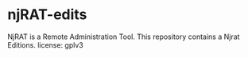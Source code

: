 # njRAT-edits
NjRAT is a Remote Administration Tool. This repository contains a Njrat Editions.
license: gplv3
